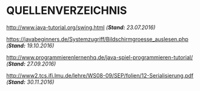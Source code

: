 # QUELLENVERZEICHNIS


http://www.java-tutorial.org/swing.html *(__Stand:__ 23.07.2016)*

https://javabeginners.de/Systemzugriff/Bildschirmgroesse_auslesen.php *(__Stand:__ 19.10.2016)*

http://www.programmierenlernenhq.de/java-spiel-programmieren-tutorial/ *(__Stand:__ 27.09.2016)*

http://www2.tcs.ifi.lmu.de/lehre/WS08-09/SEP/folien/12-Serialisierung.pdf *(__Stand:__ 30.11.2016)*

